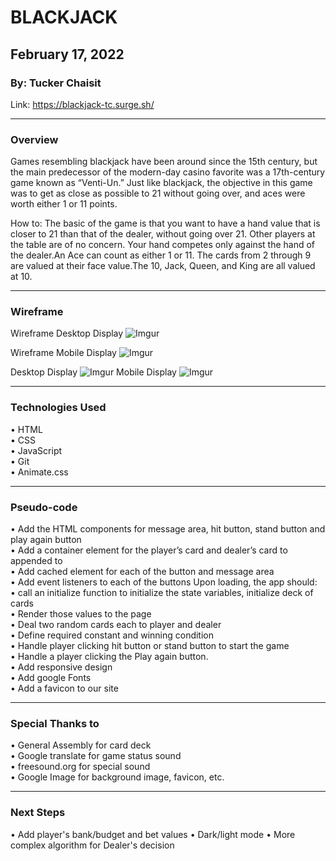 # BLACKJACK

## February 17, 2022

### By: Tucker Chaisit

Link: https://blackjack-tc.surge.sh/

*** 

### Overview

Games resembling blackjack have been around since the 15th century, but the main predecessor of the modern-day casino favorite was a 17th-century game known as “Venti-Un.” Just like blackjack, the objective in this game was to get as close as possible to 21 without going over, and aces were worth either 1 or 11 points.

How to: The basic of the game is that you want to have a hand value that is closer to 21 than that of the dealer, without going over 21. Other players at the table are of no concern. Your hand competes only against the hand of the dealer.An Ace can count as either 1 or 11. The cards from 2 through 9 are valued at their face value.The 10, Jack, Queen, and King are all valued at 10.

***

### Wireframe
Wireframe Desktop Display
![Imgur](https://i.imgur.com/8VKfEss.png)

Wireframe Mobile Display
![Imgur](https://i.imgur.com/ybOR8nE.png)


Desktop Display
![Imgur](https://i.imgur.com/rvLOKZt.png)
Mobile Display
![Imgur](https://i.imgur.com/uCAlgc7.png)

---

### Technologies Used

• HTML </br>
• CSS </br>
• JavaScript </br>
• Git </br>
• Animate.css

---
### Pseudo-code

• Add the HTML components for message area, hit button, stand button and play again button </br>
• Add a container element for the player’s card and dealer’s card to appended to </br>
• Add cached element for each of the button and message area </br>
• Add event listeners to each of the buttons
Upon loading, the app should: </br>
• call an initialize function to initialize the state variables, initialize deck of cards </br>
• Render those values to the page </br>
• Deal two random cards each to player and dealer </br>
• Define required constant and winning condition </br>
• Handle player clicking hit button or stand button to start the game </br>
• Handle a player clicking the Play again button. </br>
• Add responsive design </br>
• Add google Fonts </br>
• Add a favicon to our site

---
### Special Thanks to

• General Assembly for card deck </br>
• Google translate for game status sound </br>
• freesound.org for special sound </br>
• Google Image for background image, favicon, etc.

---
### Next Steps

• Add player's bank/budget and bet values
• Dark/light mode
• More complex algorithm for Dealer's decision
